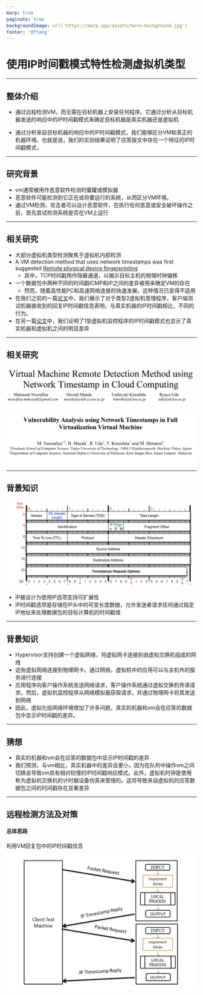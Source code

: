 ```yaml
---
marp: true
paginate: true
backgroundImage: url('https://marp.app/assets/hero-background.jpg')
footer: '@ftang'
---
```

# 使用IP时间戳模式特性检测虚拟机类型
---
## 整体介绍
- 通过远程检测VM，而无需在目标机器上安装任何程序。它通过分析从目标机器发送的响应中的IP时间戳模式来确定目标机器是真实机器还是虚拟机

- 通过分析来自目标机器的响应中的IP时间戳模式，我们能够区分VM和真正的机器环境。也就是说，我们的实验结果证明了应答报文中存在一个特征的IP时间戳模式，

---


## 研究背景
- vm通常被用作恶意软件检测的蜜罐或模拟器
- 恶意软件可能检测到它正在或将要运行的系统，从而区分VM环境。
- 通过VM检测，攻击者可以设计恶意软件，在执行任何恶意或安全破坏操作之前，首先尝试检测系统是否在VM上运行

---

## 相关研究

- 大部分虚拟机类型检测聚焦于虚拟机内部检测
- A VM detection method that uses network timestamps was first suggested [Remote physical device fingerprinting](https://homes.cs.washington.edu/~yoshi/papers/PDF/KoBrCl2005PDF-Extended-lowres.pdf)
    - 其中，TCP时间戳用作隐蔽通道，以揭示目标主机的物理时钟偏移 
- 一个数据包中两种不同的时间戳ICMP和IP之间的差异被用来确定VM的存在
    - 然而，随着高性能PC和高速网络连接的快速发展，这种情况已变得不适用
- 在我们之前的一篇[论文](https://www.researchgate.net/publication/271548228_Virtual_machine_remote_detection_method_using_network_timestamp_in_cloud_computing)中，我们展示了对于类型2虚拟机管理程序，客户端测试机器接收到的回复IP时间戳信息表明，与真实机器的IP时间戳相比，不同的行为。
- 在另一篇[论文]()中，我们证明了1型虚拟机监控程序的IP时间戳模式也显示了真实机器和虚拟机之间的明显差异
---
## 相关研究
![width:1000px](./FILES/test.md/7d96a764.png)

![width:1000px](./FILES/test.md/9eea1d55.png)

---

## 背景知识


![width:1000px](./FILES/test.md/81fd8672.png)
- IP被设计为使用IP选项支持可扩展性  
- IP时间戳选项是存储在IP头中的可变长度数据，允许发送者请求任何通过指定IP地址来处理数据包的目标计算机的时间戳值

---
## 背景知识
- Hypervisor支持创建一个虚拟网络，将虚拟网卡连接到由虚拟交换机组成的网络
- 这些虚拟网络连接到物理网卡。通过网络，虚拟机中的应用可以与主机外的服务进行连接
- 应用程序向客户操作系统发送网络请求，客户操作系统通过虚拟交换机传递请求。然后，虚拟机监控程序从网络模拟器获取请求，并通过物理网卡将其发送到网络
- 因此，虚拟化给网络环境增加了许多问题，真实的机器和vm会在应答的数据包中显示IP时间戳的差异。

---
## 猜想

- 真实的机器和vm会在应答的数据包中显示IP时间戳的差异
- 我们预测，与vm相比，真实机器中的差异会更小，因为在队列中操作vm之间切换会导致vm具有相对较慢的IP时间戳响应模式。此外，虚拟机时钟是使用称为虚拟机交换机的计时器设备仿真来管理的。这将导致来自虚拟机的应答数据包之间的时间戳存在显著差异

---
## 远程检测方法及对策


#### 总体思路
利用VM回复包中的IP时间戳信息

![width:700px](./FILES/test.md/bde71f88.png)
